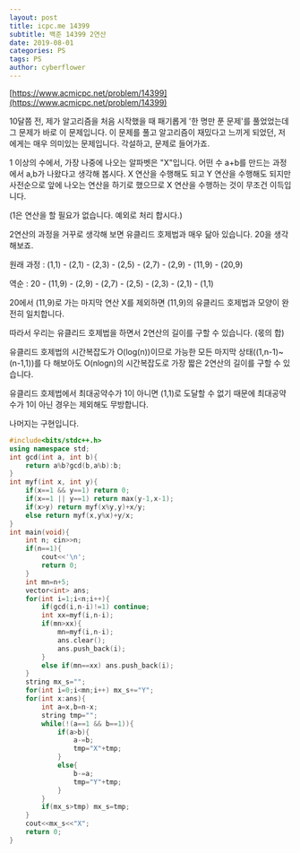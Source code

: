 ```yaml
---
layout: post
title: icpc.me 14399
subtitle: 백준 14399 2연산
date: 2019-08-01
categories: PS
tags: PS
author: cyberflower
---
```


[https://www.acmicpc.net/problem/14399](https://www.acmicpc.net/problem/14399)

10달쯤 전, 제가 알고리즘을 처음 시작했을 때 패기롭게 '한 명만 푼 문제'를 풀었었는데 그 문제가 바로 이 문제입니다. 이 문제를 풀고 알고리즘이 재밌다고 느끼게 되었던, 저에게는 매우 의미있는 문제입니다. 각설하고, 문제로 들어가죠.

1 이상의 수에서, 가장 나중에 나오는 알파벳은 "X"입니다. 어떤 수 a+b를 만드는 과정에서 a,b가 나왔다고 생각해 봅시다. X 연산을 수행해도 되고 Y 연산을 수행해도 되지만 사전순으로 앞에 나오는 연산을 하기로 했으므로 X 연산을 수행하는 것이 무조건 이득입니다.

(1은 연산을 할 필요가 없습니다. 예외로 처리 합시다.)

2연산의 과정을 거꾸로 생각해 보면 유클리드 호제법과 매우 닮아 있습니다. 20을 생각해보죠.

원래 과정 : (1,1) - (2,1) - (2,3) - (2,5) - (2,7) - (2,9) - (11,9) - (20,9)

역순 : 20 - (11,9) - (2,9) - (2,7) - (2,5) - (2,3) - (2,1) - (1,1)

20에서 (11,9)로 가는 마지막 연산 X를 제외하면 (11,9)의 유클리드 호제법과 모양이 완전히 일치합니다.

따라서 우리는 유클리드 호제법을 하면서 2연산의 길이를 구할 수 있습니다. (몫의 합)

유클리드 호제법의 시간복잡도가 O(log(n))이므로 가능한 모든 마지막 상태((1,n-1)~(n-1,1))를 다 해보아도 O(nlogn)의 시간복잡도로 가장 짧은 2연산의 길이를 구할 수 있습니다.

유클리드 호제법에서 최대공약수가 1이 아니면 (1,1)로 도달할 수 없기 때문에 최대공약수가 1이 아닌 경우는 제외해도 무방합니다.

나머지는 구현입니다.

```cpp
#include<bits/stdc++.h>
using namespace std;
int gcd(int a, int b){
	return a%b?gcd(b,a%b):b;
}
int myf(int x, int y){
	if(x==1 && y==1) return 0;
	if(x==1 || y==1) return max(y-1,x-1);
	if(x>y) return myf(x%y,y)+x/y;
	else return myf(x,y%x)+y/x;
}
int main(void){
	int n; cin>>n;
	if(n==1){
		cout<<'\n';
		return 0;
	}
	int mn=n+5;
	vector<int> ans;
	for(int i=1;i<n;i++){
		if(gcd(i,n-i)!=1) continue;
		int xx=myf(i,n-i);
		if(mn>xx){
			mn=myf(i,n-i);
			ans.clear();
			ans.push_back(i);
		}
		else if(mn==xx) ans.push_back(i);
	}
	string mx_s="";
	for(int i=0;i<mn;i++) mx_s+="Y";
	for(int x:ans){
		int a=x,b=n-x;
		string tmp="";
		while(!(a==1 && b==1)){
			if(a>b){
				a-=b;
				tmp="X"+tmp;
			}
			else{
				b-=a;
				tmp="Y"+tmp;
			}
		}
		if(mx_s>tmp) mx_s=tmp;
	}
	cout<<mx_s<<"X";
	return 0;
}
```
